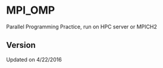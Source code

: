# MPI_OMP
Parallel Programming Practice, run on HPC server or MPICH2

## Version
Updated on 4/22/2016
